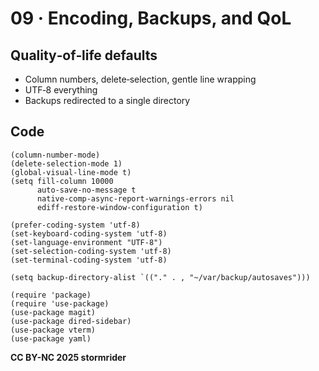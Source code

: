 # 09 · Encoding, Backups, and QoL

## Quality‑of‑life defaults

* Column numbers, delete‑selection, gentle line wrapping
* UTF‑8 everything
* Backups redirected to a single directory

## Code

```
(column-number-mode)
(delete-selection-mode 1)
(global-visual-line-mode t)
(setq fill-column 10000
      auto-save-no-message t
      native-comp-async-report-warnings-errors nil
      ediff-restore-window-configuration t)

(prefer-coding-system 'utf-8)
(set-keyboard-coding-system 'utf-8)
(set-language-environment "UTF-8")
(set-selection-coding-system 'utf-8)
(set-terminal-coding-system 'utf-8)

(setq backup-directory-alist `(("." . , "~/var/backup/autosaves")))

(require 'package)
(require 'use-package)
(use-package magit)
(use-package dired-sidebar)
(use-package vterm)
(use-package yaml)
```

**CC BY-NC 2025 stormrider**
